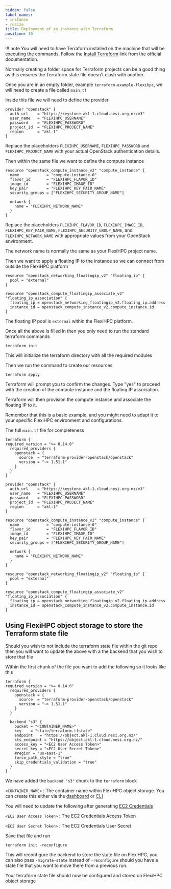 ```yaml
---
hidden: false
label_names:
- instance
- resize
title: Deployment of an instance with Terraform
position: 10
---
```


!!! note
    You will need to have Terraform installed on the machine that will be executing the commands. Follow the [Install Terraform](https://developer.hashicorp.com/terraform/tutorials/aws-get-started/install-cli) link from the official documentation.

Normally creating a folder space for Terraform projects can be a good thing as this ensures the Terraform state file doesn't clash with another.

Once you are in an empty folder, example `terraform-example-flexihpc`, we will need to create a file called `main.tf`

Inside this file we will need to define the provider

``` hcl
provider "openstack" {
  auth_url    = "https://keystone.akl-1.cloud.nesi.org.nz/v3"
  user_name   = "FLEXIHPC_USERNAME"
  password    = "FLEXIHPC_PASSWORD"
  project_id  = "FLEXIHPC_PROJECT_NAME"
  region      = "akl-1"
}
```

Replace the placeholders `FLEXIHPC_USERNAME`, `FLEXIHPC_PASSWORD` and `FLEXIHPC_PROJECT_NAME` with your actual OpenStack authentication details.

Then within the same file we want to define the compute instance

``` hcl
resource "openstack_compute_instance_v2" "compute_instance" {
  name            = "compute-instance-0"
  flavor_id       = "FLEXIHPC_FLAVOR_ID"
  image_id        = "FLEXIHPC_IMAGE_ID"
  key_pair        = "FLEXIHPC_KEY_PAIR_NAME"
  security_groups = ["FLEXIHPC_SECURITY_GROUP_NAME"]

  network {
    name = "FLEXIHPC_NETWORK_NAME"
  }
}
```

Replace the placeholders `FLEXIHPC_FLAVOR_ID`, `FLEXIHPC_IMAGE_ID`, `FLEXIHPC_KEY_PAIR_NAME`, `FLEXIHPC_SECURITY_GROUP_NAME`, and `FLEXIHPC_NETWORK_NAME` with appropriate values from your OpenStack environment.

The network name is normally the same as your FlexiHPC project name.

Then we want to apply a floating IP to the instance so we can connect from outside the FlexiHPC platform

``` hcl
resource "openstack_networking_floatingip_v2" "floating_ip" {
  pool = "external"
}

resource "openstack_compute_floatingip_associate_v2" "floating_ip_association" {
  floating_ip = openstack_networking_floatingip_v2.floating_ip.address
  instance_id = openstack_compute_instance_v2.compute_instance.id
}
```

The floating IP pool is `external` within the FlexiHPC platform.

Once all the above is filled in then you only need to run the standard terraform commands

```
terraform init
```

This will initialize the terraform directory with all the required modules

Then we run the command to create our resources

```
terraform apply
```

Terraform will prompt you to confirm the changes. Type "yes" to proceed with the creation of the compute instance and the floating IP association.

Terraform will then provision the compute instance and associate the floating IP to it.

Remember that this is a basic example, and you might need to adapt it to your specific FlexiHPC environment and configurations.

The full `main.tf` file for completeness

``` hcl title="main.tf"
terraform {
required_version = ">= 0.14.0"
  required_providers {
    openstack = {
      source  = "terraform-provider-openstack/openstack"
      version = "~> 1.51.1"
    }
  }
}

provider "openstack" {
  auth_url    = "https://keystone.akl-1.cloud.nesi.org.nz/v3"
  user_name   = "FLEXIHPC_USERNAME"
  password    = "FLEXIHPC_PASSWORD"
  project_id  = "FLEXIHPC_PROJECT_NAME"
  region      = "akl-1"
}

resource "openstack_compute_instance_v2" "compute_instance" {
  name            = "compute-instance-0"
  flavor_id       = "FLEXIHPC_FLAVOR_ID"
  image_id        = "FLEXIHPC_IMAGE_ID"
  key_pair        = "FLEXIHPC_KEY_PAIR_NAME"
  security_groups = ["FLEXIHPC_SECURITY_GROUP_NAME"]

  network {
    name = "FLEXIHPC_NETWORK_NAME"
  }
}

resource "openstack_networking_floatingip_v2" "floating_ip" {
  pool = "external"
}

resource "openstack_compute_floatingip_associate_v2" "floating_ip_association" {
  floating_ip = openstack_networking_floatingip_v2.floating_ip.address
  instance_id = openstack_compute_instance_v2.compute_instance.id
}
```

## Using FlexiHPC object storage to store the Terraform state file

Should you wish to not include the terraform state file within the git repo then you will want to update the above with a the backend that you wish to store that file

Within the first chunk of the file you want to add the following so it looks like this

``` hcl
terraform {
required_version = ">= 0.14.0"
  required_providers {
    openstack = {
      source  = "terraform-provider-openstack/openstack"
      version = "~> 1.51.1"
    }
  }

  backend "s3" {
    bucket = "<CONTAINER_NAME>"
    key    = "state/terraform.tfstate"
    endpoint   = "https://object.akl-1.cloud.nesi.org.nz/"
    sts_endpoint = "https://object.akl-1.cloud.nesi.org.nz/"
    access_key = "<EC2 User Access Token>"
    secret_key = "<EC2 User Secret Token>"
    #region = "us-east-1"
    force_path_style = "true"
    skip_credentials_validation = "true"
  }
}
```

We have added the `backend "s3"` chunk to the `terraform` block

`<CONTAINER_NAME>`
:   The container name within FlexiHPC object storage. You can create this either via the [dashboard](../create-and-manage-object-storage/create-and-manage-object-storage-with-the-dashboard.md) or [CLI](../create-and-manage-object-storage/create-and-manage-object-storage-via-cli.md)

You will need to update the following after generating [EC2 Credentials](../create-and-manage-identity/index.md)

`<EC2 User Access Token>`
:   The EC2 Credentials Access Token

`<EC2 User Secret Token>`
:   The EC2 Credentials User Secret

Save that file and run

``` { .sh }
terraform init -reconfigure
```

This will reconfigure the backend to store the state file on FlexiHPC, you can also pass `-migrate-state` instead of `-reconfigure` should you have a state file that you want to move there from a previous run.

Your terraform state file should now be configured and stored on FlexiHPC object storage